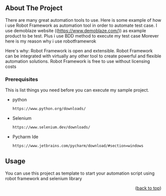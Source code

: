 <!-- ABOUT THE PROJECT -->
## About The Project

There are many great automation tools to use. Here is some example of how i use Robot Framework as automation tool in order to
automate test case. I use demoblaze website  ((https://www.demoblaze.com/)) as example product to be test. Plus i use BDD method to execute my test case 
Morever here is my reason why i use robotframewrok

Here's why:
Robot Framework is open and extensible. 
Robot Framework can be integrated with virtually any other tool to create powerful and flexible automation solutions. 
Robot Framework is free to use without licensing costs


### Prerequisites

This is list things you need before you can execute my sample project.
* python 
  ```sh
  https://www.python.org/downloads/
  ```
* Selenium
  ```sh
  https://www.selenium.dev/downloads/
  ```
* Pycharm Ide
  ```sh
  https://www.jetbrains.com/pycharm/download/#section=windows
  ```
  
<!-- USAGE EXAMPLES -->
## Usage

You can use this project as template to start your automation script using robot framework and selenium library
<p align="right">(<a href="#readme-top">back to top</a>)</p>


  


